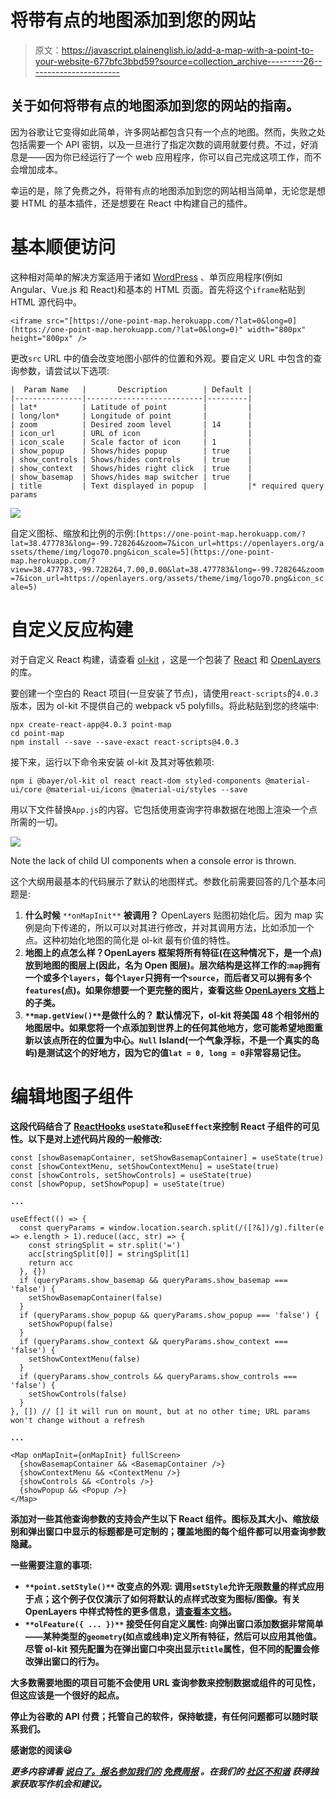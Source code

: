 # 将带有点的地图添加到您的网站

> 原文：<https://javascript.plainenglish.io/add-a-map-with-a-point-to-your-website-677bfc3bbd59?source=collection_archive---------26----------------------->

## 关于如何将带有点的地图添加到您的网站的指南。

因为谷歌让它变得如此简单，许多网站都包含只有一个点的地图。然而，失败之处包括需要一个 API 密钥，以及一旦进行了指定次数的调用就要付费。不过，好消息是——因为你已经运行了一个 web 应用程序，你可以自己完成这项工作，而不会增加成本。

幸运的是，除了免费之外，将带有点的地图添加到您的网站相当简单，无论您是想要 HTML 的基本插件，还是想要在 React 中构建自己的插件。

# 基本顺便访问

这种相对简单的解决方案适用于诸如 [WordPress](https://wordpress.com/) 、单页应用程序(例如 Angular、Vue.js 和 React)和基本的 HTML 页面。首先将这个`iframe`粘贴到 HTML 源代码中。

```
<iframe src="[https://one-point-map.herokuapp.com/?lat=0&long=0](https://one-point-map.herokuapp.com/?lat=0&long=0)" width="800px" height="800px" />
```

更改`src` URL 中的值会改变地图小部件的位置和外观。要自定义 URL 中包含的查询参数，请尝试以下选项:

```
|  Param Name   |       Description        | Default |
|---------------|--------------------------|---------|
| lat*          | Latitude of point        |         |
| long/lon*     | Longitude of point       |         |
| zoom          | Desired zoom level       | 14      |
| icon_url      | URL of icon              |         |
| icon_scale    | Scale factor of icon     | 1       |
| show_popup    | Shows/hides popup        | true    |
| show_controls | Shows/hides controls     | true    |
| show_context  | Shows/hides right click  | true    |
| show_basemap  | Shows/hides map switcher | true    |
| title         | Text displayed in popup  |         |* required query params
```

![](img/0b6ab36d1a1516e63abc5075b2edf56d.png)

自定义图标、缩放和比例的示例:`[https://one-point-map.herokuapp.com/?lat=38.477783&long=-99.728264&zoom=7&icon_url=https://openlayers.org/assets/theme/img/logo70.png&icon_scale=5](https://one-point-map.herokuapp.com/?view=38.477783,-99.728264,7.00,0.00&lat=38.477783&long=-99.728264&zoom=7&icon_url=https://openlayers.org/assets/theme/img/logo70.png&icon_scale=5)`

# 自定义反应构建

对于自定义 React 构建，请查看 [ol-kit](https://ol-kit.com/) ，这是一个包装了 [React](https://reactjs.org/) 和 [OpenLayers](https://openlayers.org/) 的库。

要创建一个空白的 React 项目(一旦安装了节点)，请使用`react-scripts`的`4.0.3`版本，因为 ol-kit 不提供自己的 webpack v5 polyfills。将此粘贴到您的终端中:

```
npx create-react-app@4.0.3 point-map
cd point-map
npm install --save --save-exact react-scripts@4.0.3
```

接下来，运行以下命令来安装 ol-kit 及其对等依赖项:

```
npm i @bayer/ol-kit ol react react-dom styled-components @material-ui/core @material-ui/icons @material-ui/styles --save
```

用以下文件替换`App.js`的内容。它包括使用查询字符串数据在地图上渲染一个点所需的一切。

![](img/7466a312c2e7517b48e6fcf18c287af2.png)

Note the lack of child UI components when a console error is thrown.

这个大纲用最基本的代码展示了默认的地图样式。参数化前需要回答的几个基本问题是:

1.  **什么时候** `**onMapInit**` **被调用？** OpenLayers 贴图初始化后。因为 map 实例是向下传递的，所以可以对其进行修改，并对其调用方法，比如添加一个点。这种初始化地图的简化是 ol-kit 最有价值的特性。
2.  **地图上的点怎么样？OpenLayers 框架将所有特征(在这种情况下，是一个点)放到地图的图层上(因此，名为 Open **图层**)。层次结构是这样工作的:`map`拥有一个或多个`layers`，每个`layer`只拥有一个`source`，而后者又可以拥有多个`features`(点)。如果你想要一个更完整的图片，查看这些 [OpenLayers 文档](https://openlayers.org/en/latest/apidoc/module-ol_source_Source-Source.html)上的子类。**
3.  **`**map.getView()**`**是做什么的？** 默认情况下，ol-kit 将美国 48 个相邻州的地图居中。如果您将一个点添加到世界上的任何其他地方，您可能希望地图重新以该点所在的位置为中心。`Null` Island(一个气象浮标，不是一个真实的岛屿)是测试这个的好地方，因为它的值`lat = 0, long = 0`非常容易记住。**

# **编辑地图子组件**

**这段代码结合了 [ReactHooks](https://reactjs.org/docs/hooks-intro.html) `useState`和`useEffect`来控制 React 子组件的可见性。以下是对上述代码片段的一般修改:**

```
const [showBasemapContainer, setShowBasemapContainer] = useState(true)
const [showContextMenu, setShowContextMenu] = useState(true)
const [showControls, setShowControls] = useState(true)
const [showPopup, setShowPopup] = useState(true)
```

**`...`**

```
useEffect(() => {
  const queryParams = window.location.search.split(/([?&])/g).filter(e => e.length > 1).reduce((acc, str) => {
    const stringSplit = str.split('=')
    acc[stringSplit[0]] = stringSplit[1]
    return acc
  }, {})
  if (queryParams.show_basemap && queryParams.show_basemap === 'false') {
    setShowBasemapContainer(false)
  }
  if (queryParams.show_popup && queryParams.show_popup === 'false') {
    setShowPopup(false)
  }
  if (queryParams.show_context && queryParams.show_context === 'false') {
    setShowContextMenu(false)
  }
  if (queryParams.show_controls && queryParams.show_controls === 'false') {
    setShowControls(false)
  }
}, []) // [] it will run on mount, but at no other time; URL params won't change without a refresh
```

**`...`**

```
<Map onMapInit={onMapInit} fullScreen>
  {showBasemapContainer && <BasemapContainer />}
  {showContextMenu && <ContextMenu />}
  {showControls && <Controls />}
  {showPopup && <Popup />}
</Map>
```

**添加对一些其他查询参数的支持会产生以下 React 组件。图标及其大小、缩放级别和弹出窗口中显示的标题都是可定制的；覆盖地图的每个组件都可以用查询参数隐藏。**

**一些需要注意的事项:**

*   **`**point.setStyle()**` **改变点的外观:**
    调用`setStyle`允许无限数量的样式应用于点；这个例子仅仅演示了如何将默认的点样式改变为图标/图像。有关 OpenLayers 中样式特性的更多信息，[请查看本文档](https://openlayers.org/en/latest/apidoc/module-ol_style_Style.html)。**
*   **`**olFeature({ ... })**` **接受任何自定义属性:**
    向弹出窗口添加数据非常简单——某种类型的`geometry`(如点或线串)定义所有特征，然后可以应用其他值。尽管 ol-kit 预先配置为在弹出窗口中突出显示`title`属性，但不同的配置会修改弹出窗口的行为。**

**大多数需要地图的项目可能不会使用 URL 查询参数来控制数据或组件的可见性，但这应该是一个很好的起点。**

**停止为谷歌的 API 付费；托管自己的软件，保持敏捷，有任何问题都可以随时联系我们。**

**感谢您的阅读😃**

***更多内容请看* [***说白了。报名参加我们的***](http://plainenglish.io/) **[***免费周报***](http://newsletter.plainenglish.io/) *。在我们的* [***社区不和谐***](https://discord.gg/GtDtUAvyhW) *获得独家获取写作机会和建议。*****